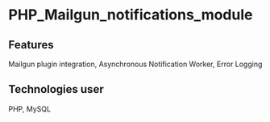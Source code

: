 # PHP_Mailgun_notifications_module

## Features
Mailgun plugin integration, Asynchronous Notification Worker, Error Logging

## Technologies user
PHP, MySQL
